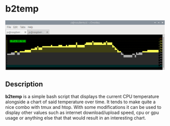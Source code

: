 
#	b2temp 

![missing image](Pictures/goodScreenshot.png)

## Description

**b2temp** is a simple bash script that displays the current CPU temperature
alongside a chart of said temperature over time. It tends to make quite 
a nice combo with tmux and htop. With some modifications it can be used 
to display other values such as internet download/upload speed, cpu or
gpu usage or anything else that that would result in an interesting chart.

